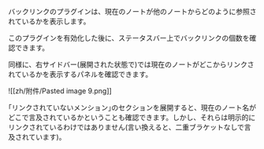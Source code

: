 バックリンクのプラグインは、現在のノートが他のノートからどのように参照されているかを表示します。

このプラグインを有効化した後に、ステータスバー上でバックリンクの個数を確認できます。

同様に、右サイドバー(展開された状態で)では現在のノートがどこからリンクされているかを表示するパネルを確認できます。

![[zh/附件/Pasted image 9.png]]

｢リンクされていないメンション｣のセクションを展開すると、現在のノート名がどこで言及されているかということも確認できます。しかし、それらは明示的にリンクされているわけではありません(言い換えると、二重ブラケットなしで言及されています)。
